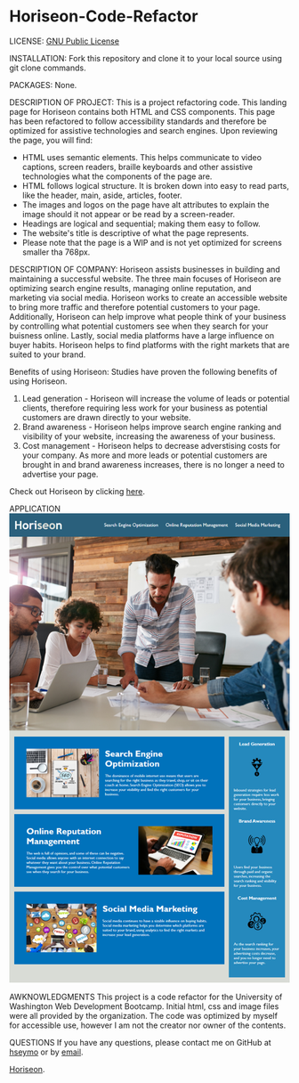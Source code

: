 # Horiseon-Code-Refactor
LICENSE: [GNU Public License](https://github.com/hseymo/Horiseon-Code-Refactor/blob/main/LICENSE)

INSTALLATION: Fork this repository and clone it to your local source using git clone commands.

PACKAGES: None. 

DESCRIPTION OF PROJECT:
This is a project refactoring code. This landing page for Horiseon contains both HTML and CSS components. This page has been refactored to follow accessibility standards and therefore be optimized for assistive technologies and search engines. Upon reviewing the page, you will find:
- HTML uses semantic elements. This helps communicate to video captions, screen readers, braille keyboards and other assistive technologies what the components of the page are. 
- HTML follows logical structure. It is broken down into easy to read parts, like the header, main, aside, articles, footer. 
- The images and logos on the page have alt attributes to explain the image should it not appear or be read by a screen-reader.
- Headings are logical and sequential; making them easy to follow.
- The website's title is descriptive of what the page represents. 
- Please note that the page is a WIP and is not yet optimized for screens smaller tha 768px.  

DESCRIPTION OF COMPANY:
Horiseon assists businesses in building and maintaining a successful website. The three main focuses of Horiseon are optimizing search engine results, managing online reputation, and marketing via social media. Horiseon works to create an accessible website to bring more traffic and therefore potential customers to your page. Additionally, Horiseon can help improve what people think of your business by controlling what potential customers see when they search for your buisness online. Lastly, social media platforms have a large influence on buyer habits. Horiseon helps to find platforms with the right markets that are suited to your brand. 

Benefits of using Horiseon:
Studies have proven the following benefits of using Horiseon.
1. Lead generation - Horiseon will increase the volume of leads or potential clients, therefore requiring less work for your business as potential customers are drawn directly to your website. 
2. Brand awareness - Horiseon helps improve search engine ranking and visibility of your website, increasing the awareness of your business.
3. Cost management - Horiseon helps to decrease adverstising costs for your company. As more and more leads or potential customers are brought in and brand awareness increases, there is no longer a need to advertise your page. 

Check out Horiseon by clicking [here](https://hseymo.github.io/Horiseon-Code-Refactor/#social-media-marketing).

APPLICATION
![Screenshot](./assets/01-html-css-git-homework-demo.png)

AWKNOWLEDGMENTS
This project is a code refactor for the University of Washington Web Development Bootcamp. Initial html, css and image files were all provided by the organization. The code was optimized by myself for accessible use, however I am not the creator nor owner of the contents.

QUESTIONS
If you have any questions, please contact me on GitHub at [hseymo](https://github.com/hseymo) or by [email](mailto:fake@gmail.com).

[Horiseon](https://hseymo.github.io/Horiseon-Code-Refactor/#social-media-marketing).